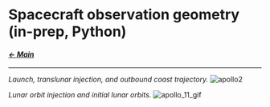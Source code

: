 # Spacecraft observation geometry (in-prep, Python)

#### _[&larr; Main](index.md)_

---
_Launch, translunar injection, and outbound coast trajectory._
![apollo2](https://github.com/user-attachments/assets/1208ac55-4caa-4661-97c0-d3815ee26b21)

_Lunar orbit injection and initial lunar orbits._
![apollo_11_gif](https://github.com/user-attachments/assets/96d4ae1f-4a64-45f8-956a-58c730b1526b)
